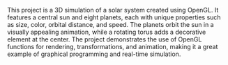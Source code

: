 This project is a 3D simulation of a solar system created using OpenGL. It features a central sun and eight planets, each with unique properties such as size, color, orbital distance, and speed. The planets orbit the sun in a visually appealing animation, while a rotating torus adds a decorative element at the center. The project demonstrates the use of OpenGL functions for rendering, transformations, and animation, making it a great example of graphical programming and real-time simulation.

